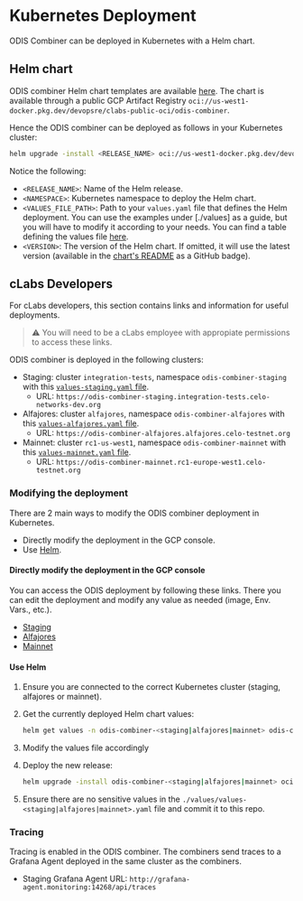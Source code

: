 # Kubernetes Deployment

ODIS Combiner can be deployed in Kubernetes with a Helm chart.

## Helm chart

ODIS combiner Helm chart templates are available [here](https://github.com/celo-org/charts/tree/main/charts/odis-combiner). The chart is available through a public GCP Artifact Registry `oci://us-west1-docker.pkg.dev/devopsre/clabs-public-oci/odis-combiner`.

Hence the ODIS combiner can be deployed as follows in your Kubernetes cluster:

```bash
helm upgrade -install <RELEASE_NAME> oci://us-west1-docker.pkg.dev/devopsre/clabs-public-oci/odis-combiner -n <NAMESPACE> --create-namespace -f <VALUES_FILE_PATH> [--version <VERSION>]
```

Notice the following:

- `<RELEASE_NAME>`: Name of the Helm release.
- `<NAMESPACE>`: Kubernetes namespace to deploy the Helm chart.
- `<VALUES_FILE_PATH>`: Path to your `values.yaml` file that defines the Helm deployment. You can use the examples under [./values] as a guide, but you will have to modify it according to your needs. You can find a table defining the values file [here](https://github.com/celo-org/charts/tree/main/charts/odis-combiner#values).
- `<VERSION>`: The version of the Helm chart. If omitted, it will use the latest version (available in the [chart's README](https://github.com/celo-org/charts/tree/main/charts/odis-combiner#odis-combiner) as a GitHub badge).

## cLabs Developers

For cLabs developers, this section contains links and information for useful deployments.

> :warning: You will need to be a cLabs employee with appropiate permissions to access these links.

ODIS combiner is deployed in the following clusters:

- Staging: cluster `integration-tests`, namespace `odis-combiner-staging` with this [`values-staging.yaml` file](./values/values-staging.yaml).
  - URL: `https://odis-combiner-staging.integration-tests.celo-networks-dev.org`
- Alfajores: cluster `alfajores`, namespace `odis-combiner-alfajores` with this [`values-alfajores.yaml` file](./values/values-alfajores.yaml).
  - URL: `https://odis-combiner-alfajores.alfajores.celo-testnet.org`
- Mainnet: cluster `rc1-us-west1`, namespace `odis-combiner-mainnet` with this [`values-mainnet.yaml` file](./values/values-mainnet.yaml).
  - URL: `https://odis-combiner-mainnet.rc1-europe-west1.celo-testnet.org`

### Modifying the deployment

There are 2 main ways to modify the ODIS combiner deployment in Kubernetes.

- Directly modify the deployment in the GCP console.
- Use [Helm](https://helm.sh/).

#### Directly modify the deployment in the GCP console

You can access the ODIS deployment by following these links. There you can edit the deployment and modify any value as needed (image, Env. Vars., etc.).

- [Staging](https://console.cloud.google.com/kubernetes/deployment/us-west1-b/integration-tests/odis-combiner-staging/odis-combiner-staging/yaml/view?project=celo-testnet&supportedpurview=project)
- [Alfajores](https://console.cloud.google.com/kubernetes/deployment/us-west1-a/alfajores/odis-combiner-alfajores/odis-combiner-alfajores/yaml/view?project=celo-testnet-production&supportedpurview=project)
- [Mainnet](https://console.cloud.google.com/kubernetes/deployment/europe-west1-b/rc1-europe-west1/odis-combiner-mainnet/odis-combiner-mainnet/yaml/view?project=celo-testnet-production&supportedpurview=project)

#### Use Helm

1. Ensure you are connected to the correct Kubernetes cluster (staging, alfajores or mainnet).
2. Get the currently deployed Helm chart values:

   ```bash
   helm get values -n odis-combiner-<staging|alfajores|mainnet> odis-combiner-<staging|alfajores|mainnet> -o yaml > ./values/values-<staging|alfajores|mainnet>.yaml
   ```

3. Modify the values file accordingly
4. Deploy the new release:

   ```bash
   helm upgrade -install odis-combiner-<staging|alfajores|mainnet> oci://us-west1-docker.pkg.dev/devopsre/clabs-public-oci/odis-combiner -n odis-combiner-<staging|alfajores|mainnet> -f ./values/values-<staging|alfajores|mainnet>.yaml --create-namespace --version <VERSION>
   ```

5. Ensure there are no sensitive values in the `./values/values-<staging|alfajores|mainnet>.yaml` file and commit it to this repo.

### Tracing

Tracing is enabled in the ODIS combiner. The combiners send traces to a Grafana Agent deployed in the same cluster as the combiners.

- Staging Grafana Agent URL: `http://grafana-agent.monitoring:14268/api/traces`
